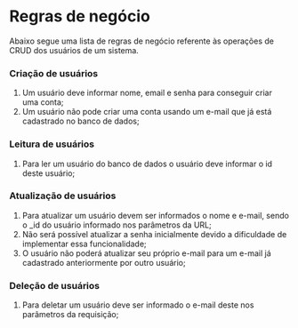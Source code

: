 # Regras de negócio

Abaixo segue uma lista de regras de negócio referente às operações de CRUD dos usuários de um sistema.

### Criação de usuários

1. Um usuário deve informar nome, email e senha para conseguir criar uma conta;
2. Um usuário não pode criar uma conta usando um e-mail que já está cadastrado no banco de dados;

### Leitura de usuários

1. Para ler um usuário do banco de dados o usuário deve informar o id deste usuário;

### Atualização de usuários

1. Para atualizar um usuário devem ser informados o nome e e-mail, sendo o _id do usuário informado nos parâmetros da URL;
2. Não será possível atualizar a senha inicialmente devido a dificuldade de implementar essa funcionalidade;
3. O usuário não poderá atualizar seu próprio e-mail para um e-mail já cadastrado anteriormente por outro usuário;

### Deleção de usuários

1. Para deletar um usuário deve ser informado o e-mail deste nos parâmetros da requisição;